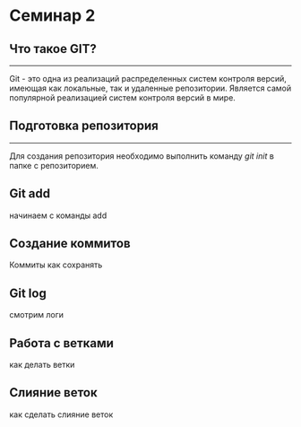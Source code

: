 # Семинар 2

## Что такое GIT?
---

Git - это одна из реализаций распределенных систем контроля версий, имеющая как локальные, так и удаленные репозитории. Является самой   популярной реализацией систем контроля версий в мире. 

## Подготовка репозитория
---

Для создания репозитория необходимо выполнить команду *git init* в папке с репозиторием.

## Git add 

начинаем с команды add

## Создание коммитов

Коммиты как сохранять

## Git log

смотрим логи

## Работа с ветками

как делать ветки

## Слияние веток 

как сделать слияние веток